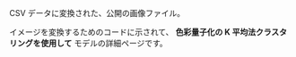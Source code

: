 CSV データに変換された、公開の画像ファイル。<p> </p>イメージを変換するためのコードに示されて、 <strong>色彩量子化の K 平均法クラスタ リングを使用して</strong> モデルの詳細ページです。

